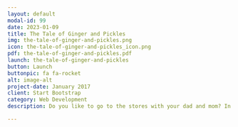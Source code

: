 ```yaml
---
layout: default
modal-id: 99
date: 2023-01-09
title: The Tale of Ginger and Pickles
img: the-tale-of-ginger-and-pickles.png
icon: the-tale-of-ginger-and-pickles_icon.png
pdf: the-tale-of-ginger-and-pickles.pdf
launch: the-tale-of-ginger-and-pickles
button: Launch
buttonpic: fa fa-rocket
alt: image-alt
project-date: January 2017
client: Start Bootstrap
category: Web Development
description: Do you like to go to the stores with your dad and mom? In Today's story, a cat and a dog own a shop, selling all kinds of stuff you can imagine. However, their customers are not paying them. What will happen next? Let Reading Buddy read you this story adapted from The Tale of Ginger and Pickles, written by Beatrix Potter. 

---
```

